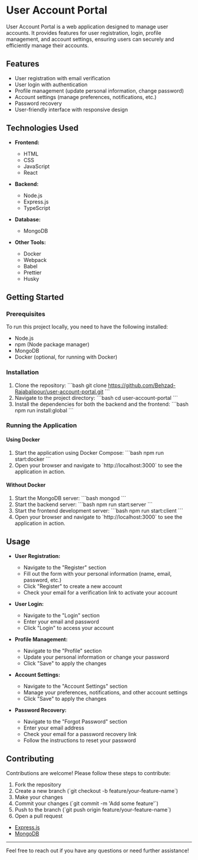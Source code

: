 
# User Account Portal

User Account Portal is a web application designed to manage user accounts. It provides features for user registration, login, profile management, and account settings, ensuring users can securely and efficiently manage their accounts.

## Features

- User registration with email verification
- User login with authentication
- Profile management (update personal information, change password)
- Account settings (manage preferences, notifications, etc.)
- Password recovery
- User-friendly interface with responsive design

## Technologies Used

- **Frontend:**
  - HTML
  - CSS
  - JavaScript
  - React

- **Backend:**
  - Node.js
  - Express.js
  - TypeScript

- **Database:**
  - MongoDB

- **Other Tools:**
  - Docker
  - Webpack
  - Babel
  - Prettier
  - Husky

## Getting Started

### Prerequisites

To run this project locally, you need to have the following installed:

- Node.js
- npm (Node package manager)
- MongoDB
- Docker (optional, for running with Docker)

### Installation

1. Clone the repository:
   \`\`\`bash
   git clone https://github.com/Behzad-Rajabalipour/user-account-portal.git
   \`\`\`
2. Navigate to the project directory:
   \`\`\`bash
   cd user-account-portal
   \`\`\`
3. Install the dependencies for both the backend and the frontend:
   \`\`\`bash
   npm run install:global
   \`\`\`

### Running the Application

#### Using Docker

1. Start the application using Docker Compose:
   \`\`\`bash
   npm run start:docker
   \`\`\`
2. Open your browser and navigate to \`http://localhost:3000\` to see the application in action.

#### Without Docker

1. Start the MongoDB server:
   \`\`\`bash
   mongod
   \`\`\`
2. Start the backend server:
   \`\`\`bash
   npm run start:server
   \`\`\`
3. Start the frontend development server:
   \`\`\`bash
   npm run start:client
   \`\`\`
4. Open your browser and navigate to \`http://localhost:3000\` to see the application in action.

## Usage

- **User Registration:**
  - Navigate to the "Register" section
  - Fill out the form with your personal information (name, email, password, etc.)
  - Click "Register" to create a new account
  - Check your email for a verification link to activate your account

- **User Login:**
  - Navigate to the "Login" section
  - Enter your email and password
  - Click "Login" to access your account

- **Profile Management:**
  - Navigate to the "Profile" section
  - Update your personal information or change your password
  - Click "Save" to apply the changes

- **Account Settings:**
  - Navigate to the "Account Settings" section
  - Manage your preferences, notifications, and other account settings
  - Click "Save" to apply the changes

- **Password Recovery:**
  - Navigate to the "Forgot Password" section
  - Enter your email address
  - Check your email for a password recovery link
  - Follow the instructions to reset your password

## Contributing

Contributions are welcome! Please follow these steps to contribute:

1. Fork the repository
2. Create a new branch (\`git checkout -b feature/your-feature-name\`)
3. Make your changes
4. Commit your changes (\`git commit -m 'Add some feature'\`)
5. Push to the branch (\`git push origin feature/your-feature-name\`)
6. Open a pull request


- [Express.js](https://expressjs.com/)
- [MongoDB](https://www.mongodb.com/)

---

Feel free to reach out if you have any questions or need further assistance!

